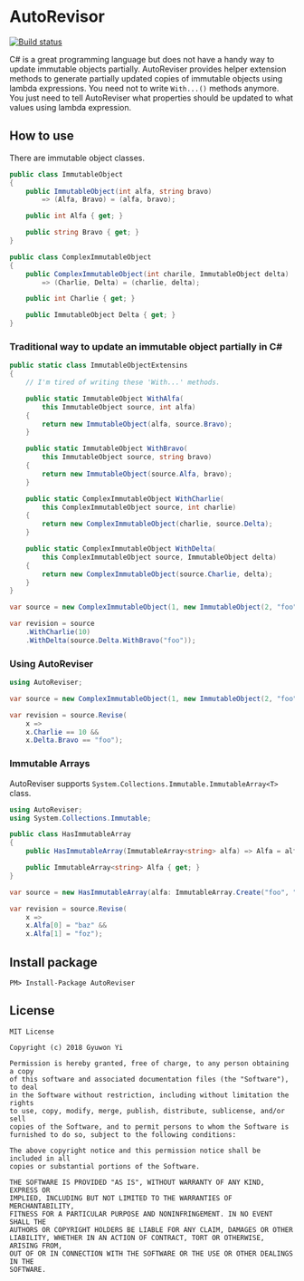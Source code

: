 # AutoRevisor

[![Build status](https://ci.appveyor.com/api/projects/status/n9tskki80p2g6ahk/branch/master?svg=true)](https://ci.appveyor.com/project/gyuwon/autoreviser/branch/master)

C# is a great programming language but does not have a handy way to update immutable objects partially. AutoReviser provides helper extension methods to generate partially updated copies of immutable objects using lambda expressions. You need not to write `With...()` methods anymore. You just need to tell AutoReviser what properties should be updated to what values using lambda expression.

## How to use

There are immutable object classes.

```csharp
public class ImmutableObject
{
    public ImmutableObject(int alfa, string bravo)
        => (Alfa, Bravo) = (alfa, bravo);

    public int Alfa { get; }

    public string Bravo { get; }
}

public class ComplexImmutableObject
{
    public ComplexImmutableObject(int charile, ImmutableObject delta)
        => (Charlie, Delta) = (charlie, delta);

    public int Charlie { get; }

    public ImmutableObject Delta { get; }
}
```

### Traditional way to update an immutable object partially in C#

```csharp
public static class ImmutableObjectExtensins
{
    // I'm tired of writing these 'With...' methods.

    public static ImmutableObject WithAlfa(
        this ImmutableObject source, int alfa)
    {
        return new ImmutableObject(alfa, source.Bravo);
    }

    public static ImmutableObject WithBravo(
        this ImmutableObject source, string bravo)
    {
        return new ImmutableObject(source.Alfa, bravo);
    }

    public static ComplexImmutableObject WithCharlie(
        this ComplexImmutableObject source, int charlie)
    {
        return new ComplexImmutableObject(charlie, source.Delta);
    }

    public static ComplexImmutableObject WithDelta(
        this ComplexImmutableObject source, ImmutableObject delta)
    {
        return new ComplexImmutableObject(source.Charlie, delta);
    }
}

var source = new ComplexImmutableObject(1, new ImmutableObject(2, "foo"));

var revision = source
    .WithCharlie(10)
    .WithDelta(source.Delta.WithBravo("foo"));
```

### Using AutoReviser

```csharp
using AutoReviser;

var source = new ComplexImmutableObject(1, new ImmutableObject(2, "foo"));

var revision = source.Revise(
    x =>
    x.Charlie == 10 &&
    x.Delta.Bravo == "foo");
```

### Immutable Arrays

AutoReviser supports `System.Collections.Immutable.ImmutableArray<T>` class.

```csharp
using AutoReviser;
using System.Collections.Immutable;

public class HasImmutableArray
{
    public HasImmutableArray(ImmutableArray<string> alfa) => Alfa = alfa;

    public ImmutableArray<string> Alfa { get; }
}

var source = new HasImmutableArray(alfa: ImmutableArray.Create("foo", "bar"));

var revision = source.Revise(
    x =>
    x.Alfa[0] = "baz" &&
    x.Alfa[1] = "foz");
```

## Install package

```text
PM> Install-Package AutoReviser
```

## License

```
MIT License

Copyright (c) 2018 Gyuwon Yi

Permission is hereby granted, free of charge, to any person obtaining a copy
of this software and associated documentation files (the "Software"), to deal
in the Software without restriction, including without limitation the rights
to use, copy, modify, merge, publish, distribute, sublicense, and/or sell
copies of the Software, and to permit persons to whom the Software is
furnished to do so, subject to the following conditions:

The above copyright notice and this permission notice shall be included in all
copies or substantial portions of the Software.

THE SOFTWARE IS PROVIDED "AS IS", WITHOUT WARRANTY OF ANY KIND, EXPRESS OR
IMPLIED, INCLUDING BUT NOT LIMITED TO THE WARRANTIES OF MERCHANTABILITY,
FITNESS FOR A PARTICULAR PURPOSE AND NONINFRINGEMENT. IN NO EVENT SHALL THE
AUTHORS OR COPYRIGHT HOLDERS BE LIABLE FOR ANY CLAIM, DAMAGES OR OTHER
LIABILITY, WHETHER IN AN ACTION OF CONTRACT, TORT OR OTHERWISE, ARISING FROM,
OUT OF OR IN CONNECTION WITH THE SOFTWARE OR THE USE OR OTHER DEALINGS IN THE
SOFTWARE.
```
